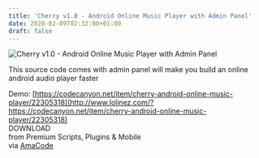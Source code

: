 ```yaml
---
title: 'Cherry v1.0 - Android Online Music Player with Admin Panel'
date: 2020-02-09T02:32:00+01:00
draft: false
---
```


![Cherry v1.0 - Android Online Music Player with Admin Panel](http://www.codelist.cc/uploads/posts/2020-02/1581183487_cherry.jpg "Cherry v1.0 - Android Online Music Player with Admin Panel")  
  
This source code comes with admin panel will make you build an online android audio player faster  
  
Demo: [https://codecanyon.net/item/cherry-android-online-music-player/22305318](http://www.lolinez.com/?https://codecanyon.net/item/cherry-android-online-music-player/22305318)  
DOWNLOAD  
from Premium Scripts, Plugins & Mobile  
via [AmaCode](https://amazcode.ooo)
